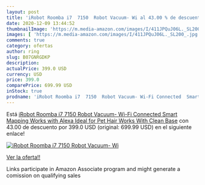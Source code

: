 ```yaml
---
layout: post
title: 'iRobot Roomba i7  7150  Robot Vacuum- Wi al 43.00 % de descuento'
date: 2020-12-09 13:44:52
thumbnailImage: 'https://m.media-amazon.com/images/I/411JPQuJ06L._SL200_.jpg'
images: [ 'https://m.media-amazon.com/images/I/411JPQuJ06L._SL200_.jpg' ]
comments: true
category: ofertas
author: ring
slug: B07GNRGDKP
description:
actualPrice: 399.0 USD
currency: USD
price: 399.0
comparePrice: 699.99 USD
inStock: true
prodname: 'iRobot Roomba i7  7150  Robot Vacuum- Wi-Fi Connected  Smart Mapping  Works with Alexa  Ideal for Pet Hair  Works With Clean Base'
---
```


Está [iRobot Roomba i7  7150  Robot Vacuum- Wi-Fi Connected  Smart Mapping  Works with Alexa  Ideal for Pet Hair  Works With Clean Base](https://www.amazon.com/dp/B07GNRGDKP/?tag=tolees-20) con 43.00 de descuento por 399.0 USD (original: 699.99 USD) en el siguiente enlace!

[![iRobot Roomba i7  7150  Robot Vacuum- Wi](https://m.media-amazon.com/images/I/411JPQuJ06L._SL200_.jpg)](https://www.amazon.com/dp/B07GNRGDKP/?tag=tolees-20)

[Ver la oferta!!](https://www.amazon.com/dp/B07GNRGDKP/?tag=tolees-20)

Links participate in Amazon Associate program and might generate a comission on qualifying sales


